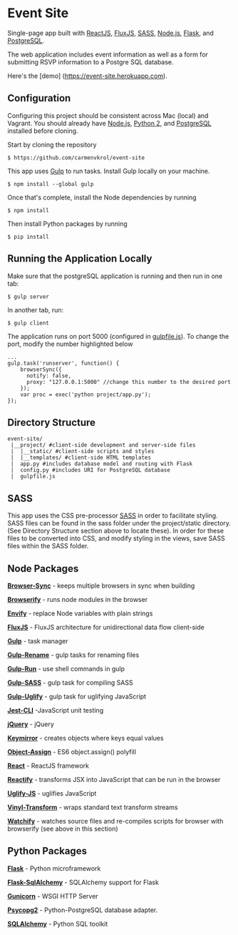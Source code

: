 Event Site
=============

Single-page app built with [ReactJS](https://facebook.github.io/react/), [FluxJS](https://facebook.github.io/flux/), [SASS](http://sass-lang.com/), [Node.js](http://nodejs.org/), [Flask](http://flask.pocoo.org/), and [PostgreSQL](http://www.postgresql.org/).

The web application includes event information as well as a form for submitting RSVP information to a Postgre SQL database.

Here's the [demo] (https://event-site.herokuapp.com).


Configuration
------------
Configuring this project should be consistent across Mac (local) and Vagrant.  You should already have [Node.js](http://nodejs.org), [Python 2](https://www.python.org/), and [PostgreSQL](http://www.postgresql.org/) installed before cloning.

Start by cloning the repository
```
$ https://github.com/carmenvkrol/event-site
```

This app uses [Gulp](http://gulpjs.com/) to run tasks.  Install Gulp locally on your machine.
```
$ npm install --global gulp
```

Once that's complete, install the Node dependencies by running
```
$ npm install
```

Then install Python packages by running
```
$ pip install
```

Running the Application Locally
------------
Make sure that the postgreSQL application is running and then run in one tab:
```
$ gulp server
```

In another tab, run:
```
$ gulp client
```

The application runs on port 5000 (configured in [gulpfile.js](https://github.com/carmenvkrol/event-site/blob/master/project/gulpfile.js)).  To change the port, modify the number highlighted below
```
...
gulp.task('runserver', function() {
    browserSync({
      notify: false,
      proxy: "127.0.0.1:5000" //change this number to the desired port
    });
    var proc = exec('python project/app.py');
});

```

Directory Structure
------------
```
event-site/
 |__project/ #client-side development and server-side files
 |  |__static/ #client-side scripts and styles
 |  |__templates/ #client-side HTML templates
 |  app.py #includes database model and routing with Flask
 |  config.py #includes URI for PostgreSQL database
 |  gulpfile.js

```

SASS
------------
This app uses the CSS pre-processor [SASS](http://sass-lang.com/) in order to facilitate styling.  SASS files can be found in the sass folder under the project/static directory. (See Directory Structure section above to locate these).  In order for these files to be converted into CSS, and modify styling in the views, save SASS files within the SASS folder.


Node Packages
------------
**[Browser-Sync](https://www.npmjs.com/package/browser-sync)** - keeps multiple browsers in sync when building

**[Browserify](https://www.npmjs.com/package/browserify)** - runs node modules in the browser

**[Envify](https://github.com/hughsk/envify)** - replace Node variables with plain strings

**[FluxJS](https://www.npmjs.com/package/flux)** - FluxJS architecture for unidirectional data flow client-side

**[Gulp](https://www.npmjs.com/package/gulp)** - task manager

**[Gulp-Rename](https://www.npmjs.com/package/gulp-rename)** -  gulp tasks for renaming files

**[Gulp-Run](https://www.npmjs.com/package/gulp-run)** - use shell commands in gulp

**[Gulp-SASS](https://www.npmjs.com/package/gulp-sass)** - gulp task for compiling SASS

**[Gulp-Uglify](https://www.npmjs.com/package/gulp-uglify)** - gulp task for uglifying JavaScript

**[Jest-CLI](https://www.npmjs.com/package/jest-cli)** -JavaScript unit testing

**[jQuery](jquery.org)** - jQuery

**[Keymirror](https://www.npmjs.com/package/keymirror)** - creates objects where keys equal values

**[Object-Assign](https://www.npmjs.com/package/object-assign)** - ES6 object.assign() polyfill

**[React](https://www.npmjs.com/package/react)** - ReactJS framework

**[Reactify](https://www.npmjs.com/package/reactify)** - transforms JSX into JavaScript that can be run in the browser

**[Uglify-JS](https://www.npmjs.com/package/uglify-js)** - uglifies JavaScript

**[Vinyl-Transform](https://www.npmjs.com/package/vinyl-transform)** - wraps standard text transform streams

**[Watchify](https://www.npmjs.com/package/watchify)** - watches source files and re-compiles scripts for browser with browserify (see above in this section)


Python Packages
------------
**[Flask](https://pypi.python.org/pypi/Flask/0.10.1)** - Python microframework

**[Flask-SqlAlchemy](https://pypi.python.org/pypi/Flask-SQLAlchemy/2.0)** - SQLAlchemy support for Flask

**[Gunicorn](http://gunicorn.org/)** - WSGI HTTP Server

**[Psycopg2](https://pypi.python.org/pypi/psycopg2/2.6.1)** - Python-PostgreSQL database adapter.

**[SQLAlchemy](https://pypi.python.org/pypi/SQLAlchemy/1.0.8)** - Python SQL toolkit
